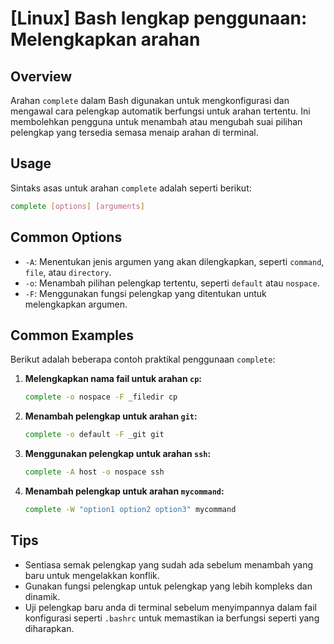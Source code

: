# [Linux] Bash lengkap penggunaan: Melengkapkan arahan

## Overview
Arahan `complete` dalam Bash digunakan untuk mengkonfigurasi dan mengawal cara pelengkap automatik berfungsi untuk arahan tertentu. Ini membolehkan pengguna untuk menambah atau mengubah suai pilihan pelengkap yang tersedia semasa menaip arahan di terminal.

## Usage
Sintaks asas untuk arahan `complete` adalah seperti berikut:

```bash
complete [options] [arguments]
```

## Common Options
- `-A`: Menentukan jenis argumen yang akan dilengkapkan, seperti `command`, `file`, atau `directory`.
- `-o`: Menambah pilihan pelengkap tertentu, seperti `default` atau `nospace`.
- `-F`: Menggunakan fungsi pelengkap yang ditentukan untuk melengkapkan argumen.

## Common Examples
Berikut adalah beberapa contoh praktikal penggunaan `complete`:

1. **Melengkapkan nama fail untuk arahan `cp`:**
   ```bash
   complete -o nospace -F _filedir cp
   ```

2. **Menambah pelengkap untuk arahan `git`:**
   ```bash
   complete -o default -F _git git
   ```

3. **Menggunakan pelengkap untuk arahan `ssh`:**
   ```bash
   complete -A host -o nospace ssh
   ```

4. **Menambah pelengkap untuk arahan `mycommand`:**
   ```bash
   complete -W "option1 option2 option3" mycommand
   ```

## Tips
- Sentiasa semak pelengkap yang sudah ada sebelum menambah yang baru untuk mengelakkan konflik.
- Gunakan fungsi pelengkap untuk pelengkap yang lebih kompleks dan dinamik.
- Uji pelengkap baru anda di terminal sebelum menyimpannya dalam fail konfigurasi seperti `.bashrc` untuk memastikan ia berfungsi seperti yang diharapkan.